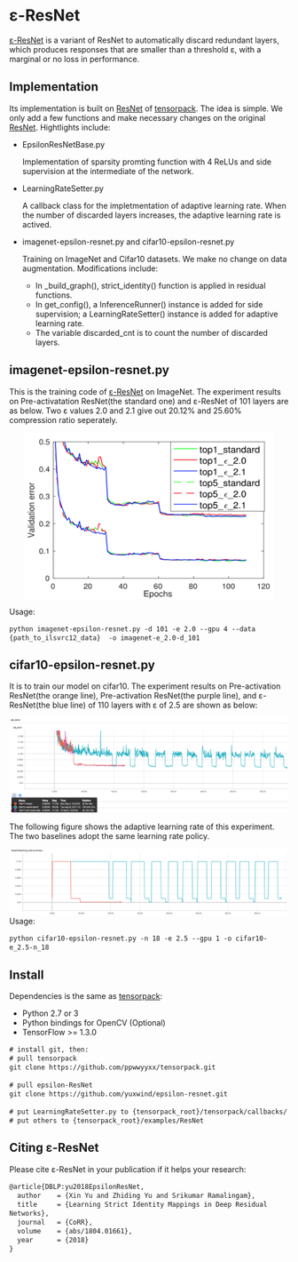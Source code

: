 # &epsilon;-ResNet
[&epsilon;-ResNet](https://arxiv.org/abs/1804.01661) is a variant of ResNet to automatically discard redundant layers, which produces responses that are smaller than a threshold &epsilon;, with a marginal or no loss in performance.

## Implementation
Its implementation is built on [ResNet](https://github.com/ppwwyyxx/tensorpack/tree/master/examples/ResNet) of [tensorpack](https://github.com/ppwwyyxx/tensorpack). The idea is simple. We only add a few functions and make necessary changes on the original [ResNet](https://github.com/ppwwyyxx/tensorpack/tree/master/examples/ResNet). Hightlights include:

- EpsilonResNetBase.py

	Implementation of sparsity promting function with 4 ReLUs and side supervision at the intermediate of the network.
 
- LearningRateSetter.py

	A callback class for the impletmentation of adaptive learning rate. When the number of discarded layers increases, the adaptive learning rate is actived.
	
- imagenet-epsilon-resnet.py and cifar10-epsilon-resnet.py

	Training on ImageNet and Cifar10 datasets. We make no change on data augmentation. Modifications include: 
	
	+ In \_build\_graph(), strict\_identity() function is applied in residual functions. 
	+ In get_config(), a InferenceRunner() instance is added for side supervision; a LearningRateSetter() instance is added for adaptive learning rate.
	+ The variable discarded_cnt is to count the number of discarded layers.
	
## imagenet-epsilon-resnet.py
This is the training code of [&epsilon;-ResNet](https://arxiv.org/abs/1804.01661) on ImageNet. The experiment results on Pre-activatation ResNet(the standard one) and &epsilon;-ResNet of 101 layers are as below. Two &epsilon; values 2.0 and 2.1 give out 20.12% and 25.60% compression ratio seperately.

<p style="text-align:center;"><img src="figures/imagenet-val-error.png" align="middle" width="450" height="300"/></p>

Usage:

```
python imagenet-epsilon-resnet.py -d 101 -e 2.0 --gpu 4 --data {path_to_ilsvrc12_data}  -o imagenet-e_2.0-d_101
```


## cifar10-epsilon-resnet.py
It is to train our model on cifar10. The experiment results on Pre-activation ResNet(the orange line), Pre-activation ResNet(the purple line), and &epsilon;-ResNet(the blue line) of 110 layers with &epsilon; of 2.5 are shown as below:

![cifar10-val-error](figures/cifar10-val-error.png)

The following figure shows the adaptive learning rate of this experiment. The two baselines adopt the same learning rate policy. 

![cifar10-lr](figures/cifar10-lr.png)
Usage:

```
python cifar10-epsilon-resnet.py -n 18 -e 2.5 --gpu 1 -o cifar10-e_2.5-n_18 
```
## Install

Dependencies is the same as [tensorpack](https://github.com/ppwwyyxx/tensorpack):

+ Python 2.7 or 3
+ Python bindings for OpenCV (Optional)
+ TensorFlow >= 1.3.0

```
# install git, then:
# pull tensorpack
git clone https://github.com/ppwwyyxx/tensorpack.git

# pull epsilon-ResNet
git clone https://github.com/yuxwind/epsilon-resnet.git

# put LearningRateSetter.py to {tensorpack_root}/tensorpack/callbacks/
# put others to {tensorpack_root}/examples/ResNet
```

## Citing &epsilon;-ResNet

Please cite &epsilon;-ResNet in your publication if it helps your research:

```
@article{DBLP:yu2018EpsilonResNet,
  author    = {Xin Yu and Zhiding Yu and Srikumar Ramalingam},
  title     = {Learning Strict Identity Mappings in Deep Residual Networks},
  journal   = {CoRR},
  volume    = {abs/1804.01661},
  year      = {2018}
}
```
